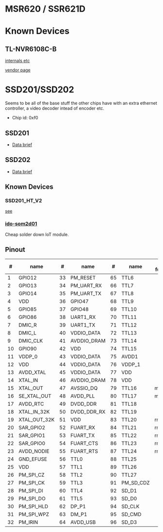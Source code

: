 # MSR620 / SSR621D

# Known Devices

## TL-NVR6108C-B

[internals etc](tlnvr6108cb/)

[vendor page](https://www.tp-link.com.cn/product_1497.html#tag)

# SSD201/SSD202

Seems to be all of the base stuff the other chips have with an extra ethernet
controller, a video decoder intead of encoder etc.

- Chip id: 0xf0

## SSD201

- [Data brief](SSD201_pb_S_v01.pdf)

## SSD202

- [Data brief](SSD202D_pb_S_v01.pdf)

## Known Devices

### SSD201_HT_V2

[see](ssd201_ht_v2/)

### [ido-som2d01](http://www.wireless-tag.cn/portfolio/ido-som2d01-2/)

Cheap solder down IoT module.

## Pinout

| #  | name         | #  | name        | #  | name      | alt functions | #   | name           |
|----|--------------|----|-------------|----|-----------|---------------|-----|----------------|
| 1  | GPIO12       | 33 | PM_RESET    | 65 | TTL6      |               | 97  | SD_D2          |
| 2  | GPIO13       | 34 | PM_UART_RX  | 66 | TTL7      |               | 98  | VDDP_1         |
| 3  | GPIO14       | 35 | PM_UART_TX  | 67 | TTL8      |               | 99  | GPIO0          |
| 4  | VDD          | 36 | GPIO47      | 68 | TTL9      |               | 100 | GPIO1          |
| 5  | GPIO85       | 37 | GPIO48      | 69 | TTL10     |               | 101 | GPIO2          |
| 6  | GPIO86       | 38 | UART1_RX    | 70 | TTL11     |               | 102 | GPIO3          |
| 7  | DMIC_R       | 39 | UART1_TX    | 71 | TTL12     |               | 103 | PM_LED0        |
| 8  | DMIC_L       | 40 | VDDIO_DATA  | 72 | TTL13     |               | 104 | PM_LED1        |
| 9  | DMIC_CLK     | 41 | AVDDIO_DRAM | 73 | TTL14     |               | 105 | VDD            |
| 10 | GPIO90       | 42 | VDD         | 74 | TTL15     |               | 106 | AVDD_ETH       |
| 11 | VDDP_0       | 43 | VDDIO_DATA  | 75 | AVDD1     |               | 107 | ETH_RN         |
| 12 | VDD          | 44 | VDDIO_DATA  | 76 | VDDP_1    |               | 108 | ETH_RP         |
| 13 | AVDD_XTAL    | 45 | VDDIO_DATA  | 77 | VDD       |               | 109 | ETH_TN         |
| 14 | XTAL_IN      | 46 | AVDDIO_DRAM | 78 | VDD       |               | 110 | ETH_TP         |
| 15 | XTAL_OUT     | 47 | AVSSIO_DQ   | 79 | TTL16     | mdio?         | 111 | DP_P2          |
| 16 | SE_XTAL_OUT  | 48 | AVDD_PLL    | 80 | TTL17     | mdc?          | 112 | DM_P2          |
| 17 | AVDD_RTC     | 49 | DVDD_DDR    | 81 | TTL18     |               | 113 | AVDD_USB       |
| 18 | XTAL_IN_32K  | 50 | DVDD_DDR_RX | 82 | TTL19     |               | 114 | AVDD_AUD       |
| 19 | XTAL_OUT_32K | 51 | VDD         | 83 | TTL20     | rmii_rxd0?    | 115 | AUD_LINEOUT_R0 |
| 20 | SAR_GPIO2    | 52 | FUART_RX    | 84 | TTL21     | rmii_rxd1?    | 116 | AUD_LINEOUT_L0 |
| 21 | SAR_GPIO1    | 53 | FUART_TX    | 85 | TTL22     | rmii_txd0?    | 117 | AUD_MICCM0     |
| 22 | SAR_GPIO0    | 54 | FUART_CTS   | 86 | TTL23     | rmii_txd1?    | 118 | AUD_MICIN0     |
| 23 | AVDD_NODIE   | 55 | FUART_RTS   | 87 | TTL24     | rmii_txen?    | 119 | AUD_VRM_DAC    |
| 24 | GND_EFUSE    | 56 | TTL0        | 88 | TTL25     |               | 120 | AUD_VAG        |
| 25 | VDD          | 57 | TTL1        | 89 | TTL26     |               | 121 | GPIO4          |
| 26 | PM_SPI_CZ    | 58 | TTL2        | 90 | TTL27     |               | 122 | GPIO5          |
| 27 | PM_SPI_CK    | 59 | TTL3        | 91 | PM_SD_CDZ |               | 123 | GPIO6          |
| 28 | PM_SPI_DI    | 60 | TTL4        | 92 | SD_D1     |               | 124 | GPIO7          |
| 29 | PM_SPI_DO    | 61 | TTL5        | 93 | SD_D0     |               | 125 | UART2_RX       |
| 30 | PM_SPI_HLD   | 62 | DP_P1       | 94 | SD_CLK    |               | 126 | UART2_TX       |
| 31 | PM_SPI_WPZ   | 63 | DM_P1       | 95 | SD_CMD    |               | 127 | GPIO10         |
| 32 | PM_IRIN      | 64 | AVDD_USB    | 96 | SD_D3     |               | 128 | GPIO11         |
